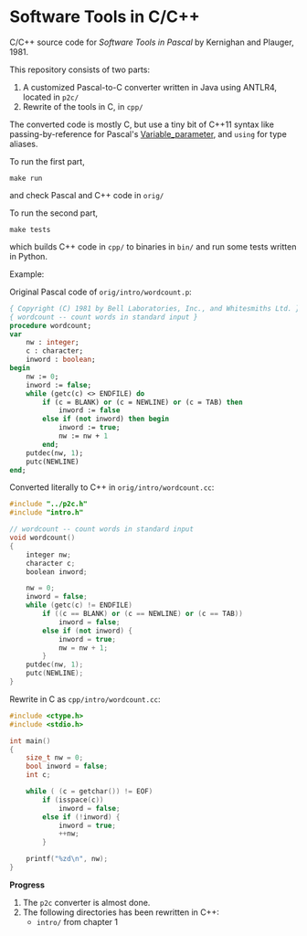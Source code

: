 # Software Tools in C/C++

C/C++ source code for _Software Tools in Pascal_ by Kernighan and Plauger, 1981.

This repository consists of two parts:
1. A customized Pascal-to-C converter written in Java using ANTLR4, located in `p2c/`
2. Rewrite of the tools in C, in `cpp/`

The converted code is mostly C, but use a tiny bit of C++11 syntax like
passing-by-reference for Pascal's [Variable_parameter](https://wiki.freepascal.org/Variable_parameter),
and `using` for type aliases.

To run the first part,

```shell
make run
```

and check Pascal and C++ code in `orig/`

To run the second part,

```shell
make tests
```

which builds C++ code in `cpp/` to binaries in `bin/` and run some tests written in Python.

Example:

Original Pascal code of `orig/intro/wordcount.p`:

```pascal
{ Copyright (C) 1981 by Bell Laboratories, Inc., and Whitesmiths Ltd. }
{ wordcount -- count words in standard input }
procedure wordcount;
var
    nw : integer;
    c : character;
    inword : boolean;
begin
    nw := 0;
    inword := false;
    while (getc(c) <> ENDFILE) do
        if (c = BLANK) or (c = NEWLINE) or (c = TAB) then
            inword := false
        else if (not inword) then begin
            inword := true;
            nw := nw + 1
        end;
    putdec(nw, 1);
    putc(NEWLINE)
end;
```

Converted literally to C++ in `orig/intro/wordcount.cc`:

```c++
#include "../p2c.h"
#include "intro.h"

// wordcount -- count words in standard input
void wordcount()
{
    integer nw;
    character c;
    boolean inword;

    nw = 0;
    inword = false;
    while (getc(c) != ENDFILE)
        if ((c == BLANK) or (c == NEWLINE) or (c == TAB))
            inword = false;
        else if (not inword) {
            inword = true;
            nw = nw + 1;
        }
    putdec(nw, 1);
    putc(NEWLINE);
}
```

Rewrite in C as `cpp/intro/wordcount.cc`:

```c++
#include <ctype.h>
#include <stdio.h>

int main()
{
    size_t nw = 0;
    bool inword = false;
    int c;

    while ( (c = getchar()) != EOF)
        if (isspace(c))
            inword = false;
        else if (!inword) {
            inword = true;
            ++nw;
        }

    printf("%zd\n", nw);
}
```

**Progress**
1. The `p2c` converter is almost done.
2. The following directories has been rewritten in C++:
    * `intro/` from chapter 1

